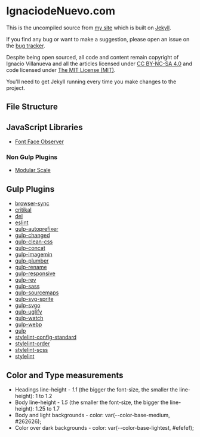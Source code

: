# IgnaciodeNuevo.com

This is the uncompiled source from [my site](http://ignaciodenuevo.com) which is built on [Jekyll](http://jekyllrb.com).

If you find any bug or want to make a suggestion, please open an issue on the [bug tracker](https://github.com/IgnaciodeNuevo/ignaciodenuevo.github.com/issues).

Despite being open sourced, all code and content remain copyright of Ignacio Villanueva and all the articles licensed under [CC BY-NC-SA 4.0](http://creativecommons.org/licenses/by-nc-sa/4.0/) and code licensed under [The MIT License (MIT)](/license/index.md).

You'll need to get Jekyll running every time you make changes to the project.

## File Structure

## JavaScript Libraries

-   [Font Face Observer](https://fontfaceobserver.com/)

### Non Gulp Plugins

-   [Modular Scale](https://github.com/modularscale/modularscale-sass)

## Gulp Plugins

-   [browser-sync](https://github.com/BrowserSync/browser-sync)
-   [critikal](https://github.com/addyosmani/critical)
-   [del](https://github.com/sindresorhus/del)
-   [eslint](https://github.com/eslint/eslint)
-   [gulp-autoprefixer](https://github.com/gulp-community/gulp-cached)
-   [gulp-changed](https://github.com/sindresorhus/gulp-changed)
-   [gulp-clean-css](https://github.com/scniro/gulp-clean-css)
-   [gulp-concat](https://github.com/gulp-community/gulp-concat)
-   [gulp-imagemin](https://github.com/sindresorhus/gulp-imagemin)
-   [gulp-plumber](https://github.com/floatdrop/gulp-plumber)
-   [gulp-rename](https://github.com/hparra/gulp-rename)
-   [gulp-responsive](https://github.com/mahnunchik/gulp-responsive)
-   [gulp-rev](https://github.com/sindresorhus/gulp-rev)
-   [gulp-sass](https://github.com/dlmanning/gulp-sass)
-   [gulp-sourcemaps](https://github.com/gulp-sourcemaps/gulp-sourcemaps)
-   [gulp-svg-sprite](https://github.com/jkphl/gulp-svg-sprite)
-   [gulp-svgo](https://github.com/ben-eb/gulp-svgmin)
-   [gulp-uglify](https://github.com/terinjokes/gulp-uglify)
-   [gulp-watch](https://github.com/floatdrop/gulp-watch)
-   [gulp-webp](https://github.com/sindresorhus/gulp-webp)
-   [gulp](https://github.com/gulpjs/gulp)
-   [stylelint-config-standard](https://github.com/stylelint/stylelint-config-standard)
-   [stylelint-order](https://github.com/hudochenkov/stylelint-order)
-   [stylelint-scss](https://github.com/kristerkari/stylelint-scss)
-   [stylelint](https://github.com/stylelint/stylelint)

## Color and Type measurements

-   Headings line-height - *1.1* (the bigger the font-size, the smaller the line-height): 1 to 1.2
-   Body line-height - *1.5* (the smaller the font-size, the bigger the line-height): 1.25 to 1.7
-   Body and light backgrounds - color: var(--color-base-medium, #262626);
-   Color over dark backgrounds - color: var(--color-base-lightest, #efefef);

